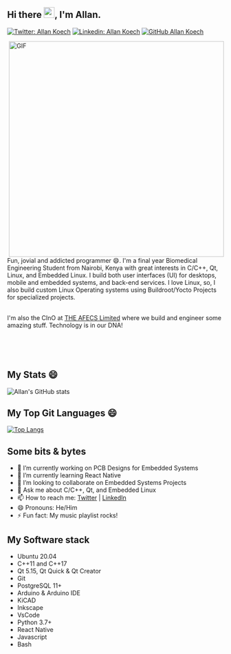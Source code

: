 ## Hi there <img src="https://media.giphy.com/media/hvRJCLFzcasrR4ia7z/giphy.gif" width="25px">, I'm Allan.

[![Twitter: Allan Koech](https://img.shields.io/twitter/follow/lalan_ke?style=social)](https://twitter.com/lalan_KE)
[![Linkedin: Allan Koech](https://img.shields.io/badge/-Allan%20Koech-blue?style=flat-square&logo=Linkedin&logoColor=white&link=https://www.linkedin.com/in/koech2205/)](https://www.linkedin.com/in/koech2205/)
[![GitHub Allan Koech](https://img.shields.io/github/followers/lalan-ke?label=follow&style=social)](https://github.com/lalan-ke)

<img align="right" alt="GIF" src="https://images.squarespace-cdn.com/content/v1/5769fc401b631bab1addb2ab/1541580611624-TE64QGKRJG8SWAIUS7NS/ke17ZwdGBToddI8pDm48kPoswlzjSVMM-SxOp7CV59BZw-zPPgdn4jUwVcJE1ZvWQUxwkmyExglNqGp0IvTJZamWLI2zvYWH8K3-s_4yszcp2ryTI0HqTOaaUohrI8PI6FXy8c9PWtBlqAVlUS5izpdcIXDZqDYvprRqZ29Pw0o/coding-freak.gif?format=750w" width="500" height=width/1.5625 />


<br/>
Fun, jovial and addicted programmer 😄. I'm a final year Biomedical Engineering Student from Nairobi, Kenya with great interests in C/C++, Qt, Linux, and Embedded Linux. I build both user interfaces (UI) for desktops, mobile and embedded systems, and back-end services. I love Linux, so, I also build custom Linux Operating systems using Buildroot/Yocto Projects for specialized projects.

<br/>
<br/>

I'm also the CInO at <a href="https://www.afecs.co.ke" target="_blank">THE AFECS Limited</a> where we build and engineer some amazing stuff. Technology is in our DNA!

<br/>
<br/>
<br/>

## My Stats 😄
![Allan's GitHub stats](https://github-readme-stats.vercel.app/api?username=lalan-ke&show_icons=true&count_private=true)

## My Top Git Languages 😄
[![Top Langs](https://github-readme-stats.vercel.app/api/top-langs/?username=lalan-ke&layout=compact)](https://github.com/lalan-ke/github-readme-stats)

## Some bits & bytes
- 🔭 I’m currently working on PCB Designs for Embedded Systems
- 🌱 I’m currently learning React Native
- 👯 I’m looking to collaborate on Embedded Systems Projects
- 💬 Ask me about C/C++, Qt, and Embedded Linux
- 📫 How to reach me: <a href="https://twitter.com/lalan_KE" target="_blank">Twitter</a> | <a href="https://www.linkedin.com/in/koech2205/" target="_blank">LinkedIn</a>
- 😄 Pronouns: He/Him
- ⚡ Fun fact: My music playlist rocks!


## My Software stack

- Ubuntu 20.04
- C++11 and C++17
- Qt 5.15, Qt Quick & Qt Creator
- Git
- PostgreSQL 11+
- Arduino & Arduino IDE
- KiCAD
- Inkscape
- VsCode
- Python 3.7+
- React Native
- Javascript
- Bash


